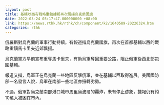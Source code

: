 ```yaml
---
layout: post
title: 基輔以西有戰略重鎮據報再次飄揚烏克蘭國旗
date: 2022-03-24 05:17:47.000000000 +08:00
link: https://news.rthk.hk/rthk/ch/component/k2/1640589-20220324.htm
categories: rthk
---
```


俄羅斯對烏克蘭的軍事行動持續。有報道指烏克蘭國旗，再次在首都基輔以西的戰略重鎮馬卡里夫近郊飄揚。

烏克蘭軍方早前宣布重奪馬卡里夫，有助烏軍奪回重要公路，阻止俄軍從西北部包圍基輔。

報道又指，烏軍正在烏克蘭一些地區反擊俄軍，並​在基輔以西取得進展。美國國防部一名發言人說，烏軍在南部一些地區亦扭轉劣勢。

不過，俄軍對烏克蘭南部港口城市馬里烏波爾的轟炸，未有停止跡象，據報仍有約10萬人被困在市內。
